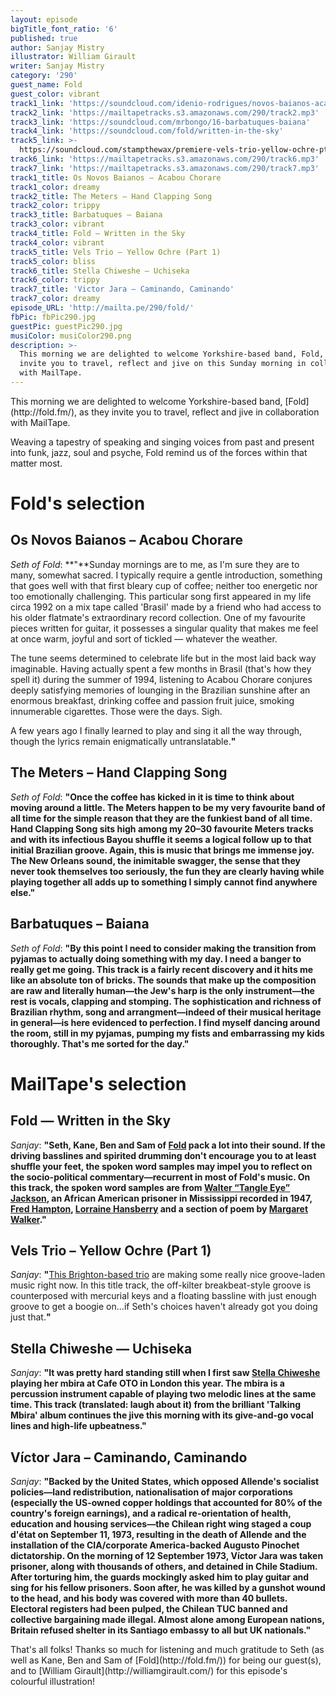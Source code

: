 ```yaml
---
layout: episode
bigTitle_font_ratio: '6'
published: true
author: Sanjay Mistry
illustrator: William Girault
writer: Sanjay Mistry
category: '290'
guest_name: Fold
guest_color: vibrant
track1_link: 'https://soundcloud.com/idenio-rodrigues/novos-baianos-acabou-chorare'
track2_link: 'https://mailtapetracks.s3.amazonaws.com/290/track2.mp3'
track3_link: 'https://soundcloud.com/mrbongo/16-barbatuques-baiana'
track4_link: 'https://soundcloud.com/fold/written-in-the-sky'
track5_link: >-
  https://soundcloud.com/stampthewax/premiere-vels-trio-yellow-ochre-pt1-stw-premiere
track6_link: 'https://mailtapetracks.s3.amazonaws.com/290/track6.mp3'
track7_link: 'https://mailtapetracks.s3.amazonaws.com/290/track7.mp3'
track1_title: Os Novos Baianos – Acabou Chorare
track1_color: dreamy
track2_title: The Meters – Hand Clapping Song
track2_color: trippy
track3_title: Barbatuques – Baiana
track3_color: vibrant
track4_title: Fold – Written in the Sky
track4_color: vibrant
track5_title: Vels Trio – Yellow Ochre (Part 1)
track5_color: bliss
track6_title: Stella Chiweshe – Uchiseka
track6_color: trippy
track7_title: 'Victor Jara – Caminando, Caminando'
track7_color: dreamy
episode_URL: 'http://mailta.pe/290/fold/'
fbPic: fbPic290.jpg
guestPic: guestPic290.jpg
musiColor: musiColor290.png
description: >-
  This morning we are delighted to welcome Yorkshire-based band, Fold, as they
  invite you to travel, reflect and jive on this Sunday morning in collaboration
  with MailTape.
---
```

<p id="introduction">This morning we are delighted to welcome Yorkshire-based band, [Fold](http://fold.fm/), as they invite you to travel, reflect and jive in collaboration with MailTape.</p>
<p>Weaving a tapestry of speaking and singing voices from past and present into funk, jazz, soul and psyche, Fold remind us of the forces within that matter most.</p>


# Fold's selection



## Os Novos Baianos – Acabou Chorare
_Seth of Fold_: **"**Sunday mornings are to me, as I'm sure they are to many, somewhat sacred. I typically require a gentle introduction, something that goes well with that first bleary cup of coffee; neither too energetic nor too emotionally challenging. This particular song first appeared in my life circa 1992 on a mix tape called 'Brasil' made by a friend who had access to his older flatmate's extraordinary record collection. One of my favourite pieces written for guitar, it possesses a singular quality that makes me feel at once warm, joyful and sort of tickled — whatever the weather.

The tune seems determined to celebrate life but in the most laid back way imaginable. Having actually spent a few months in Brasil (that's how they spell it) during the summer of 1994, listening to Acabou Chorare conjures deeply satisfying memories of lounging in the Brazilian sunshine after an enormous breakfast, drinking coffee and passion fruit juice, smoking innumerable cigarettes. Those were the days. Sigh.

A few years ago I finally learned to play and sing it all the way through, though the lyrics remain enigmatically untranslatable.**"**

## The Meters – Hand Clapping Song
_Seth of Fold_: **"**Once the coffee has kicked in it is time to think about moving around a little. The Meters happen to be my very favourite band of all time for the simple reason that they are the funkiest band of all time. Hand Clapping Song sits high among my 20–30 favourite Meters tracks and with its infectious Bayou shuffle it seems a logical follow up to that initial Brazilian groove. Again, this is music that brings me immense joy. The New Orleans sound, the inimitable swagger, the sense that they never took themselves too seriously, the fun they are clearly having while playing together all adds up to something I simply cannot find anywhere else.**"**

## Barbatuques – Baiana
_Seth of Fold_: **"**By this point I need to consider making the transition from pyjamas to actually doing something with my day. I need a banger to really get me going. This track is a fairly recent discovery and it hits me like an absolute ton of bricks. The sounds that make up the composition are raw and literally human—the Jew's harp is the only instrument—the rest is vocals, clapping and stomping. The sophistication and richness of Brazilian rhythm, song and arrangment—indeed of their musical heritage in general—is here evidenced to perfection. I find myself dancing around the room, still in my pyjamas, pumping my fists and embarrassing my kids thoroughly. That's me sorted for the day.**"**


# MailTape's selection

## Fold — Written in the Sky
_Sanjay_: **"**Seth, Kane, Ben and Sam of [Fold](http://fold.fm/) pack a lot into their sound. If the driving basslines and spirited drumming don't encourage you to at least shuffle your feet, the spoken word samples may impel you to reflect on the socio-political commentary—recurrent in most of Fold's music. On this track, the spoken word samples are from [Walter “Tangle Eye” Jackson](https://www.discogs.com/artist/2678688-Walter-Tangle-Eye-Jackson), an African American prisoner in Mississippi recorded in 1947, [Fred Hampton](https://en.wikipedia.org/wiki/Fred_Hampton), [Lorraine Hansberry](https://en.wikipedia.org/wiki/Lorraine_Hansberry) and a section of poem by [Margaret Walker](https://en.wikipedia.org/wiki/Margaret_Walker).**"**

## Vels Trio – Yellow Ochre (Part 1)
_Sanjay_: **"**[This Brighton-based trio](https://soundcloud.com/velstrio) are making some really nice groove-laden music right now. In this title track, the off-kilter breakbeat-style groove is counterposed with mercurial keys and a floating bassline with just enough groove to get a boogie on...if Seth's choices haven't already got you doing just that.**"**

## Stella Chiweshe — Uchiseka
_Sanjay_: **"**It was pretty hard standing still when I first saw [Stella Chiweshe](http://www.stellachiweshe.com/) playing her mbira at Cafe OTO in London this year. The mbira is a percussion instrument capable of playing two melodic lines at the same time. This track (translated: laugh about it) from the brilliant 'Talking Mbira' album continues the jive this morning with its give-and-go vocal lines and high-life upbeatness.**"**

## Víctor Jara – Caminando, Caminando
_Sanjay_: **"**Backed by the United States, which opposed Allende's socialist policies—land redistribution, nationalisation of major corporations (especially the US-owned copper holdings that accounted for 80% of the country's foreign earnings), and a radical re-orientation of health, education and housing services—the Chilean right wing staged a coup d'état on September 11, 1973, resulting in the death of Allende and the installation of the CIA/corporate America-backed Augusto Pinochet dictatorship. On the morning of 12 September 1973, Víctor Jara was taken prisoner, along with thousands of others, and detained in Chile Stadium. After torturing him, the guards mockingly asked him to play guitar and sing for his fellow prisoners. Soon after, he was killed by a gunshot wound to the head, and his body was covered with more than 40 bullets. Electoral registers had been pulped, the Chilean TUC banned and collective bargaining made illegal. Almost alone among European nations, Britain refused shelter in its Santiago embassy to all but UK nationals.**"**

<p id="outroduction">That's all folks! Thanks so much for listening and much gratitude to Seth (as well as Kane, Ben and Sam of [Fold](http://fold.fm/)) for being our guest(s), and to [William Girault](http://williamgirault.com/) for this episode's colourful illustration!</p>
